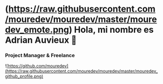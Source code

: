 # (https://raw.githubusercontent.com/mouredev/mouredev/master/mouredev_emote.png) Hola, mi nombre es Adrian Auvieux 👋
### Project Manager & Freelance 

![https://github.com/mouredev](https://raw.githubusercontent.com/mouredev/mouredev/master/mouredev_github_profile.png)
